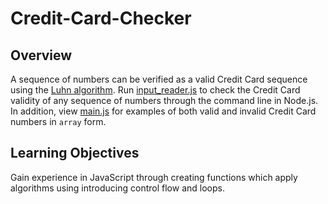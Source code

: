 # Credit-Card-Checker

## Overview
A sequence of numbers can be verified as a valid Credit Card sequence using the [Luhn algorithm](https://en.wikipedia.org/wiki/Luhn_algorithm#Description). Run [input_reader.js](https://github.com/dan-doyle/Credit-Card-Checker/blob/main/input_reader.js) to check the Credit Card validity of any sequence of numbers through the command line in Node.js. In addition, view [main.js](https://github.com/dan-doyle/Credit-Card-Checker/blob/main/main.js) for examples of both valid and invalid Credit Card numbers in `array` form.

## Learning Objectives
Gain experience in JavaScript through creating functions which apply algorithms using introducing control flow and loops.
